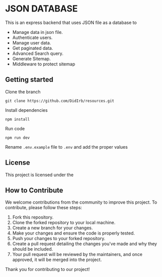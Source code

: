 # JSON DATABASE
This is an express backend that uses JSON file as a database to 
- Manage data in json file.
- Authenticate users.
- Manage user data.
- Get paginated data.
- Advanced Search query.
- Generate Sitemap.
- Middleware to protect sitemap

## Getting started

Clone the branch

```
git clone https://github.com/DidIrb/resources.git
```
Install dependencies
```
npm install
```
Run code

```
npm run dev
```
Rename `.env.example` file to `.env` and add the proper values



## License

This project is licensed under the 

## How to Contribute

We welcome contributions from the community to improve this project. To contribute, please follow these steps:

1. Fork this repository.
2. Clone the forked repository to your local machine.
3. Create a new branch for your changes.
4. Make your changes and ensure the code is properly tested.
5. Push your changes to your forked repository.
6. Create a pull request detailing the changes you've made and why they should be included.
7. Your pull request will be reviewed by the maintainers, and once approved, it will be merged into the project.

Thank you for contributing to our project!


